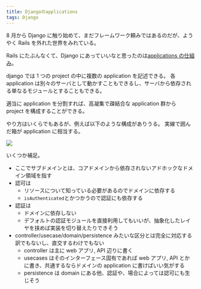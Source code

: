 ```yaml
---
title: Djangoのapplications
tags: Django
---
```


8 月から Django に触り始めて、まだフレームワーク頼みではあるのだが、ようやく Rails を外れた世界をみれている。

Rails にたぶんなくて、Django にあっていいなと思ったのは[applications の仕組み](https://docs.djangoproject.com/en/3.2/ref/applications)。

django では 1 つの project の中に複数の application を記述できる。
各 application は別々のサーバとして動かすこともできるし、サーバから依存される単なるモジュールとすることもできる。

適当に application を分割すれば、高凝集で疎結合な application 群から project を構成することができる。

やり方はいくらでもあるが、例えば以下のような構成がありうる。
実線で囲んだ箱が application に相当する。

![](https://docs.google.com/drawings/d/e/2PACX-1vTzyKIoBJ0LFusyDu_gk60ASiLGgEwLa4o6J2Jl0Fjjr5PsdJPKTM4YkzmjJ_UlXk1a9KjwKY_ZqKaU/pub?w=387&h=526)

いくつか補足。

- ここでサブドメインとは、コアドメインから依存されないアドホックなドメイン領域を指す
- 認可は
  - リソースについて知っている必要があるのでドメインに依存する
  - `isAuthenticated`とかつかうので認証にも依存する
- 認証は
  - ドメインに依存しない
  - デフォルトの認証モジュールを直接利用してもいいが、抽象化したレイヤを挟めば実装を切り替えたりできそう
- controller/usecase/domain/persistence みたいな区分とは完全に対応する訳でもないし、直交するわけでもない
  - controller は主に web アプリ, API 辺りに書く
  - usecases はそのインターフェース固有であれば web アプリ, API とかに書き、共通するならドメインの application に書けばいい気がする
  - persistence は domain にある他、認証や、場合によっては認可にも生じそう
